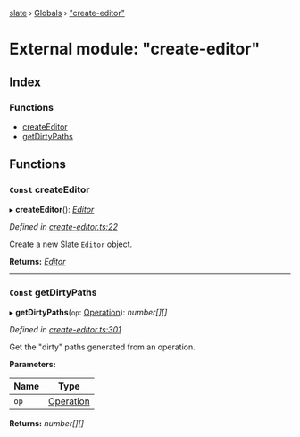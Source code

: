 [slate](../README.md) › [Globals](../globals.md) › ["create-editor"](_create_editor_.md)

# External module: "create-editor"

## Index

### Functions

* [createEditor](_create_editor_.md#const-createeditor)
* [getDirtyPaths](_create_editor_.md#const-getdirtypaths)

## Functions

### `Const` createEditor

▸ **createEditor**(): *[Editor](../interfaces/_interfaces_editor_.editor.md)*

*Defined in [create-editor.ts:22](https://github.com/horacioh/slate/blob/b3461bd5/packages/slate/src/create-editor.ts#L22)*

Create a new Slate `Editor` object.

**Returns:** *[Editor](../interfaces/_interfaces_editor_.editor.md)*

___

### `Const` getDirtyPaths

▸ **getDirtyPaths**(`op`: [Operation](_interfaces_operation_.md#operation)): *number[][]*

*Defined in [create-editor.ts:301](https://github.com/horacioh/slate/blob/b3461bd5/packages/slate/src/create-editor.ts#L301)*

Get the "dirty" paths generated from an operation.

**Parameters:**

Name | Type |
------ | ------ |
`op` | [Operation](_interfaces_operation_.md#operation) |

**Returns:** *number[][]*
